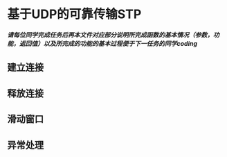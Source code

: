 # 基于UDP的可靠传输STP

***请每位同学完成任务后再本文件对应部分说明所完成函数的基本情况（参数，功能，返回值）以及所完成的功能的基本过程便于下一任务的同学coding***

## 建立连接

## 释放连接

## 滑动窗口

## 异常处理

